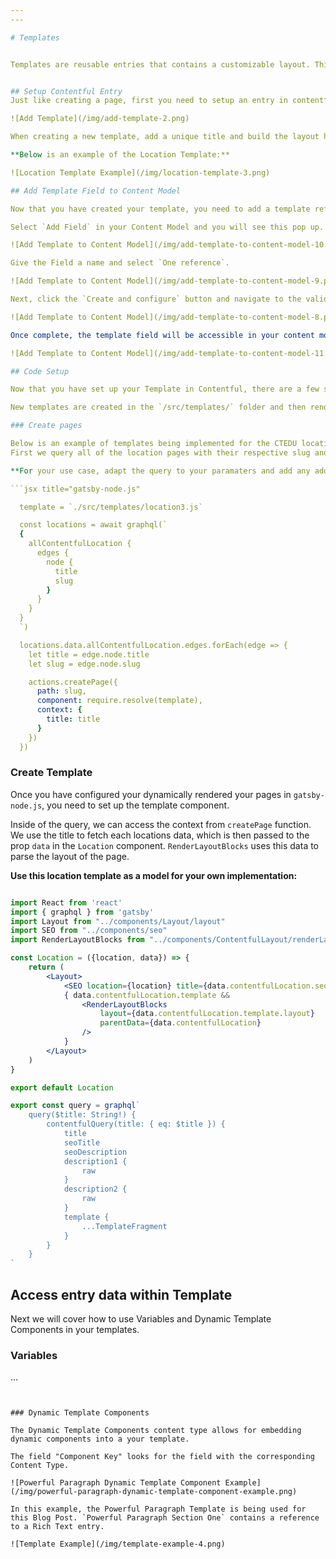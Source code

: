 ```yaml
---
---

# Templates


Templates are reusable entries that contains a customizable layout. This allows for dynamically generated pages or frequently created layouts to be easily updated in one place.


## Setup Contentful Entry
Just like creating a page, first you need to setup an entry in contentful. Select the "Template" Content Type in the search bar and click Add Template.

![Add Template](/img/add-template-2.png)

When creating a new template, add a unique title and build the layout however you like.

**Below is an example of the Location Template:**

![Location Template Example](/img/location-template-3.png)

## Add Template Field to Content Model

Now that you have created your template, you need to add a template reference field wherever you want the template to be used.

Select `Add Field` in your Content Model and you will see this pop up. Select the `Reference` type.

![Add Template to Content Model](/img/add-template-to-content-model-10.png)

Give the Field a name and select `One reference`.

![Add Template to Content Model](/img/add-template-to-content-model-9.png)

Next, click the `Create and configure` button and navigate to the validation tab. Here you can select what content models are allowed to be added to your new reference field. Select "Template" so this field only displays the templates available to you.

![Add Template to Content Model](/img/add-template-to-content-model-8.png)

Once complete, the template field will be accessible in your content model. Here is an example of what our Location Content Model looks like:

![Add Template to Content Model](/img/add-template-to-content-model-11.png)

## Code Setup

Now that you have set up your Template in Contentful, there are a few steps involved to get it working in our application.

New templates are created in the `/src/templates/` folder and then rendered using `gatsby-node.js` with the `createPage` function provided by gatsby.js. You can learn more about the gatsby actions we leverage [here](/Frameworks/gatsby).

### Create pages

Below is an example of templates being implemented for the CTEDU location pages.
First we query all of the location pages with their respective slug and title. Then the code loops through the data and renders the pages dynamically using the `createPage` function. The slug is used to generate the page path and the title is passed to the context of the template.

**For your use case, adapt the query to your paramaters and add any additional pre-processing neccessary.**

```jsx title="gatsby-node.js"

  template = `./src/templates/location3.js`

  const locations = await graphql(`
  {
    allContentfulLocation {
      edges {
        node {
          title
          slug
        }
      }
    }
  }
  `)

  locations.data.allContentfulLocation.edges.forEach(edge => {
    let title = edge.node.title
    let slug = edge.node.slug

    actions.createPage({
      path: slug,
      component: require.resolve(template),
      context: {
        title: title
      }
    })
  })
```

### Create Template

Once you have configured your dynamically rendered your pages in `gatsby-node.js`, you need to set up the template component.

Inside of the query, we can access the context from `createPage` function. We use the title to fetch each locations data, which is then passed to the prop `data` in the `Location` component. `RenderLayoutBlocks` uses this data to parse the layout of the page.

**Use this location template as a model for your own implementation:** 

```jsx title="/src/templates/location3.js"

import React from 'react'
import { graphql } from 'gatsby'
import Layout from "../components/Layout/layout"
import SEO from "../components/seo"
import RenderLayoutBlocks from "../components/ContentfulLayout/renderLayoutBlocks"

const Location = ({location, data}) => {
    return (
        <Layout>
            <SEO location={location} title={data.contentfulLocation.seoTitle} description={data.contentfulLocation.seoDescription}/>
            { data.contentfulLocation.template &&
                <RenderLayoutBlocks
                    layout={data.contentfulLocation.template.layout}
                    parentData={data.contentfulLocation}
                />
            }
        </Layout>
    )
}

export default Location

export const query = graphql`
    query($title: String!) {
        contentfulQuery(title: { eq: $title }) {
            title
            seoTitle
            seoDescription
            description1 {
                raw
            }
            description2 {
                raw
            }
            template {
                ...TemplateFragment
            }
        }
    }
` 

```

## Access entry data within Template

Next we will cover how to use Variables and Dynamic Template Components in your templates.

### Variables

...
```


### Dynamic Template Components

The Dynamic Template Components content type allows for embedding dynamic components into a your template.

The field "Component Key" looks for the field with the corresponding Content Type.

![Powerful Paragraph Dynamic Template Component Example](/img/powerful-paragraph-dynamic-template-component-example.png)

In this example, the Powerful Paragraph Template is being used for this Blog Post. `Powerful Paragraph Section One` contains a reference to a Rich Text entry.

![Template Example](/img/template-example-4.png)